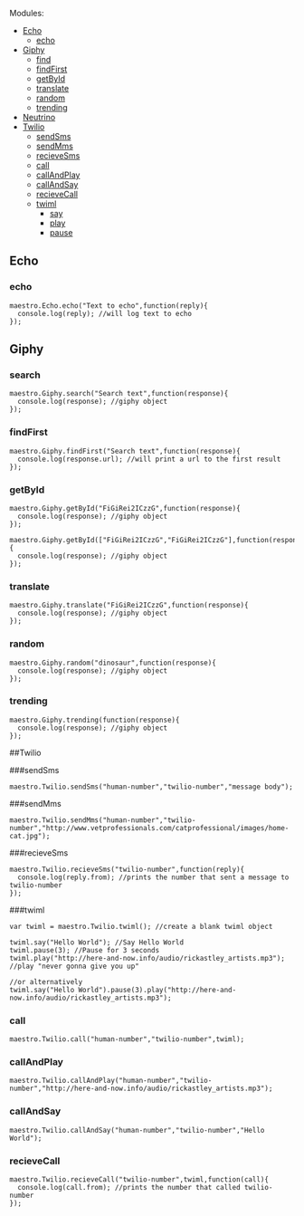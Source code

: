 Modules:

  - [Echo](#Echo)
    - [echo](#echo)
  - [Giphy](#Giphy)
    - [find](#find)
    - [findFirst](#findfirst)
    - [getById](#getbyid)
    - [translate](#translate)
    - [random](#random)
    - [trending](#trending)
  - [Neutrino](#Neutrino)
  - [Twilio](#Twilio)
    - [sendSms](#sendsms)
    - [sendMms](#sendmms)
    - [recieveSms](#recievesms)
    - [call](#call)
    - [callAndPlay](#callandplay)
    - [callAndSay](#callandsay)
    - [recieveCall](#recievecall)
    - [twiml](#twiml)
      - [say](#say)
      - [play](#play)
      - [pause](#pause)

## Echo

### echo

```
maestro.Echo.echo("Text to echo",function(reply){
  console.log(reply); //will log text to echo
});
```

## Giphy

### search

```
maestro.Giphy.search("Search text",function(response){
  console.log(response); //giphy object
});
```

### findFirst

```
maestro.Giphy.findFirst("Search text",function(response){
  console.log(response.url); //will print a url to the first result
});
```

### getById

```
maestro.Giphy.getById("FiGiRei2ICzzG",function(response){
  console.log(response); //giphy object
});
```

```
maestro.Giphy.getById(["FiGiRei2ICzzG","FiGiRei2ICzzG"],function(response){
  console.log(response); //giphy object
});
```

### translate

```
maestro.Giphy.translate("FiGiRei2ICzzG",function(response){
  console.log(response); //giphy object
});
```

### random

```
maestro.Giphy.random("dinosaur",function(response){
  console.log(response); //giphy object
});
```

### trending

```
maestro.Giphy.trending(function(response){
  console.log(response); //giphy object
});
```

##Twilio

###sendSms

```
maestro.Twilio.sendSms("human-number","twilio-number","message body");
```

###sendMms

```
maestro.Twilio.sendMms("human-number","twilio-number","http://www.vetprofessionals.com/catprofessional/images/home-cat.jpg");
```

###recieveSms

```
maestro.Twilio.recieveSms("twilio-number",function(reply){
  console.log(reply.from); //prints the number that sent a message to twilio-number
});
```

###twiml

```
var twiml = maestro.Twilio.twiml(); //create a blank twiml object

twiml.say("Hello World"); //Say Hello World
twiml.pause(3); //Pause for 3 seconds
twiml.play("http://here-and-now.info/audio/rickastley_artists.mp3"); //play "never gonna give you up"

//or alternatively
twiml.say("Hello World").pause(3).play("http://here-and-now.info/audio/rickastley_artists.mp3");
```

### call

```
maestro.Twilio.call("human-number","twilio-number",twiml);
```

### callAndPlay

```
maestro.Twilio.callAndPlay("human-number","twilio-number","http://here-and-now.info/audio/rickastley_artists.mp3");
```

### callAndSay

```
maestro.Twilio.callAndSay("human-number","twilio-number","Hello World");
```

### recieveCall

```
maestro.Twilio.recieveCall("twilio-number",twiml,function(call){
  console.log(call.from); //prints the number that called twilio-number
});
```